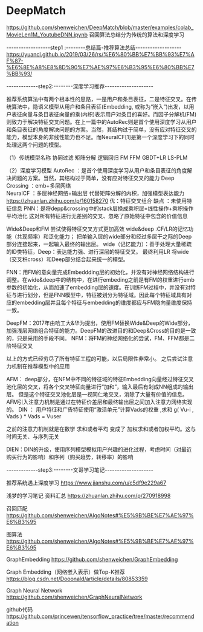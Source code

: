 # DeepMatch
https://github.com/shenweichen/DeepMatch/blob/master/examples/colab_MovieLen1M_YoutubeDNN.ipynb
召回算法总结分为传统的算法和深度学习

------------------step1 :--------总结篇-推荐算法总结-------------------
https://yuancl.github.io/2019/03/26/rs/%E6%80%BB%E7%BB%93%E7%AF%87-%E6%8E%A8%E8%8D%90%E7%AE%97%E6%B3%95%E6%80%BB%E7%BB%93/

-------------step2:--------深度学习推荐--------------------


推荐系统算法中有两个根本性的思路，一是用户和条目表征，二是特征交叉。在传统算法中，隐语义模型从用户和条目表征(Embedding, 或称为“嵌入”)出发，以用户表征向量与条目表征向量的乘(内积)表示用户对条目的喜好。而因子分解机(FM)则致力于解决特征交叉问题。在上一篇中的AutoRec则是首个使用深度学习从用户和条目表征的角度解决问题的方案。当然，其结构过于简单，没有应对特征交叉的能力，模型本身的非线性能力也不足。而NeuralCF[1]是第一个深度学习下的同时处理这两个问题的模型。

（1）传统模型名称
协同过滤
矩阵分解
逻辑回归
FM
FFM
GBDT+LR
LS-PLM


（2）深度学习模型
AutoRec ：是首个使用深度学习从用户和条目表征的角度解决问题的方案。当然，其结构过于简单，没有应对特征交叉的能力
Deep Crossing   ：emb+多层网络   
NeuralCF   ：多层神经网络+输出层  代替矩阵分解的内积，加强模型表达能力  https://zhuanlan.zhihu.com/p/160158270 优：特征交叉组合  缺点 ：未使用特征信息
PNN：是将depp&crossing中的stack层换成乘积层=线性操作+乘积操作 平均池化   这对所有特征进行无差别的交叉、忽略了原始特征中包含的价值信息


Wide&Deep和FM 尝试使得特征交叉方式更加高效
wide&deep :CF/LR的记忆功能（共现频率）和泛化能力； 把单输入层的wide部分和经过多层干之际的Deep部分连接起来，一起输入最终的输出层。 wide（记忆能力）：善于处理大量稀疏的ID类特征，Deep：表达能力强、进行深层的特征交叉。  最终利用LR 将wide（交叉积cross）和Deep部分结合起来统一的模型。

FNN：用FM的意向量完成Embeddding层的初始化，并没有对神经网络结构进行调整。在wide&deep中的结构中，在进行embeding之前是有FM的权重进行emb参数的初始化，从而加速了embedding层的速度。在训练FM过程中，并没有对特征与进行划分，但是FNN模型中，特征被划分为特征域。因此每个特征域具有对应的embedding层并且每个特征与embedding的维度都应与FM隐向量维度保持一致。

DeepFM：2017年由哈工大&华为提出，使用FM替换Wide&Deep的Wide部分，加强浅层网络组合特征的能力。DeepFM的改进目的和Deep&Cross的目的是一致的，只是采用的手段不同。
NFM：将FM的神经网络化的尝试，FM、FFM都是二阶特征交叉

以上的方式已经穷尽了所有特征工程的可能，以后局限性非常小。
之后尝试注意力机制在推荐模型中的应用

AFM： deep部分，在NFM中不同的特征域的特征Embedding向量经过特征交叉池化层的交叉，将各个交叉特征向量进行“加和”，输入最后有剁成NN组成的输出层。
但是这个特征交叉池化层是一视同仁地交叉，消除了大量有价值的信息。AFM引入注意力机制是通过在特征价差层和最终输出层之间加入注意力网络实现的。
DIN ： 用户特征和广告特征使用“激活单元”计算Vads的权重 ,求和  g( Vu-i  , Vads )  * Vads = Vuser

之前的注意力机制就是在数学 求和或者平均 变成了 加权求和或者加权平均。这与时间无关、与序列无关

DIEN：DIN的升级，使用序列模型模拟用户兴趣的进化过程，考虑时间（对最近购买行为的影响）和序列（购买趋势，转移率）的影响



-------------step3:--------文哥学习笔记--------------------

推荐系统遇上深度学习  https://www.jianshu.com/u/c5df9e229a67   

浅梦的学习笔记 资料汇总   https://zhuanlan.zhihu.com/p/270918998 

召回匹配 <https://github.com/shenweichen/AlgoNotes#%E5%9B%BE%E7%AE%97%E6%B3%95> 

图算法  https://github.com/shenweichen/AlgoNotes#%E5%9B%BE%E7%AE%97%E6%B3%95

GraphEmbedding <https://github.com/shenweichen/GraphEmbedding> 

Graph Embedding（网络嵌入表示）做Top-K推荐    https://blog.csdn.net/Dooonald/article/details/80853359

Graph Neural Network <https://github.com/shenweichen/GraphNeuralNetwork> 

github代码 https://github.com/princewen/tensorflow_practice/tree/master/recommendation
